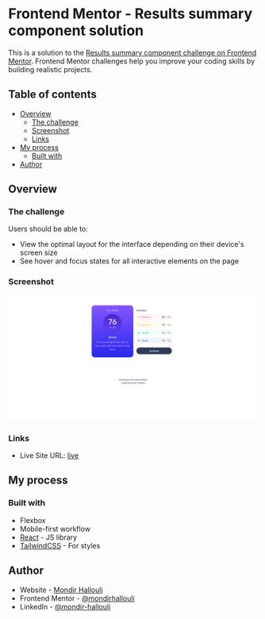 # Frontend Mentor - Results summary component solution

This is a solution to the [Results summary component challenge on Frontend Mentor](https://www.frontendmentor.io/challenges/results-summary-component-CE_K6s0maV). Frontend Mentor challenges help you improve your coding skills by building realistic projects. 

## Table of contents

- [Overview](#overview)
  - [The challenge](#the-challenge)
  - [Screenshot](#screenshot)
  - [Links](#links)
- [My process](#my-process)
  - [Built with](#built-with)
- [Author](#author)

## Overview

### The challenge

Users should be able to:

- View the optimal layout for the interface depending on their device's screen size
- See hover and focus states for all interactive elements on the page

### Screenshot

![Project screenshot](./public/screenshot1.png)

### Links

- Live Site URL: [live](https://your-live-site-url.com)

## My process

### Built with

- Flexbox
- Mobile-first workflow
- [React](https://reactjs.dev/) - JS library
- [TailwindCSS](https://tailwindcss.com/) - For styles

## Author

- Website - [Mondir Hallouli](https://www.mh-portfolio.pages.com)
- Frontend Mentor - [@mondirhallouli](https://www.frontendmentor.io/profile/mondirhallouli)
- LinkedIn - [@mondir-hallouli](https://www.linkedin.com/in/mondir-hallouli)
